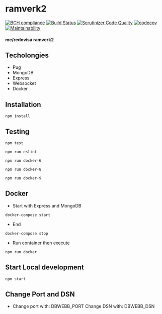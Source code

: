 # ramverk2
[![BCH compliance](https://bettercodehub.com/edge/badge/ericN93/ramverk2?branch=master)](https://bettercodehub.com/)
[![Build Status](https://travis-ci.org/ericN93/ramverk2.svg?branch=master)](https://travis-ci.org/ericN93/ramverk2)
[![Scrutinizer Code Quality](https://scrutinizer-ci.com/g/ericN93/ramverk2/badges/quality-score.png?b=master)](https://scrutinizer-ci.com/g/ericN93/ramverk2/?branch=master)
[![codecov](https://codecov.io/gh/ericN93/ramverk2/branch/master/graph/badge.svg)](https://codecov.io/gh/ericN93/ramverk2)
[![Maintainability](https://api.codeclimate.com/v1/badges/8f322786426933d03243/maintainability)](https://codeclimate.com/github/ericN93/ramverk2/maintainability)

#### me/redovisa ramverk2

## Techolongies

- Pug
- MongoDB
- Express
- Websocket
- Docker

## Installation
```
npm install
```

## Testing
```
npm test
```
```
npm run eslint
```
```
npm run docker-6
```
```
npm run docker-8
```
```
npm run docker-9
```

## Docker
- Start with Express and MongoDB
```
docker-compose start
```
- End 
```
docker-compose stop
```
- Run container then execute
```
npm run docker
```

## Start Local development
```
npm start
```

## Change Port and DSN
- Change port with: DBWEBB_PORT Change DSN with: DBWEBB_DSN
